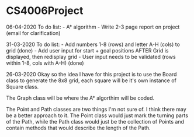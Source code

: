 # CS4006Project
06-04-2020
To do list:
    - A* algorithm
    - Write 2-3 page report on project (email for clarification)


31-03-2020
To do list:
    - Add numbers 1-8 (rows) and letter A-H (cols) to grid (done)
    - Add user input for start + goal positions AFTER Grid is displayed, then redisplay grid
    - User input needs to be validated (rows within 1-8, cols with A-H) (done)

26-03-2020
Okay so the idea I have for this project is to use the Board class to generate the 8x8 grid, each square will be it's own instance of Square 
class.

The Graph class will be where the A* algorthim will be coded.

The Point and Path classes are two things I'm not sure of. I think there may be a better approach to it. 
The Point class would just mark the turning parts of the Path, 
while the Path class would just be the collection of Points and contain methods that would describe the length of the Path.
